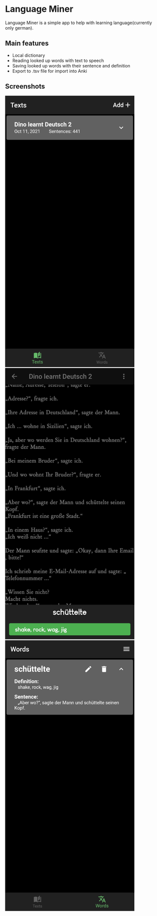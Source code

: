 # Language Miner

Language Miner is a simple app to help with learning language(currently only german).

## Main features

* Local dictionary
* Reading looked up words with text to speech
* Saving looked up words with their sentence and definition
* Export to .tsv file for import into Anki

## Screenshots

![App in texts view](screenshots/Screenshot1.jpg)
![App after look up](screenshots/Screenshot2.jpg)
![App in words view](screenshots/Screenshot3.jpg)
